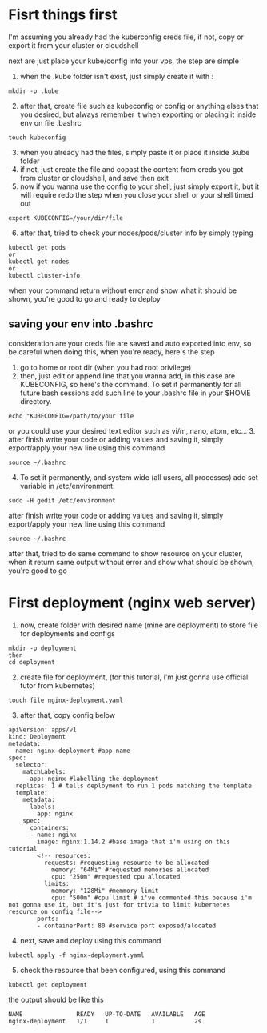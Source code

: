 # Fisrt things first

I'm assuming you already had the kuberconfig creds file, if not, copy or export it from your cluster or cloudshell

next are just place your kube/config into your vps, the step are simple
1. when the .kube folder isn't exist, just simply create it with :
```
mkdir -p .kube
```
2. after that, create file such as kubeconfig or config or anything elses that you desired, but always remember it when exporting or placing it inside env on file .bashrc
```
touch kubeconfig
```
3. when you already had the files, simply paste it or place it inside .kube folder
4. if not, just create the file and copast the content from creds you got from cluster or cloudshell, and save then exit
5. now if you wanna use the config to your shell, just simply export it, but it will require redo the step when you close your shell or your shell timed out
```
export KUBECONFIG=/your/dir/file
```
6. after that, tried to check your nodes/pods/cluster info by simply typing
```
kubectl get pods
or
kubectl get nodes
or
kubectl cluster-info
```
when your command return without error and show what it should be shown, you're good to go and ready to deploy

## saving your env into .bashrc
consideration are your creds file are saved and auto exported into env, so be careful when doing this, when you're ready, here's the step
1. go to home or root dir (when you had root privilege)
2. then, just edit or append line that you wanna add, in this case are KUBECONFIG, so here's the command.
To set it permanently for all future bash sessions add such line to your .bashrc file in your $HOME directory.
```
echo "KUBECONFIG=/path/to/your file
```
or you could use your desired text editor such as vi/m, nano, atom, etc...
3. after finish write your code or adding values and saving it, simply export/apply your new line using this command
```
source ~/.bashrc
```
4. To set it permanently, and system wide (all users, all processes) add set variable in /etc/environment:
```
sudo -H gedit /etc/environment
```
after finish write your code or adding values and saving it, simply export/apply your new line using this command
```
source ~/.bashrc
```
after that, tried to do same command to show resource on your cluster, when it return same output without error and show what should be shown, you're good to go

# First deployment (nginx web server)

1. now, create folder with desired name (mine are deployment) to store file for deployments and configs
```
mkdir -p deployment
then
cd deployment
```
2. create file for deployment, (for this tutorial, i'm just gonna use official tutor from kubernetes)
```
touch file nginx-deployment.yaml
```
3. after that, copy config below
```
apiVersion: apps/v1
kind: Deployment
metadata:
  name: nginx-deployment #app name 
spec:
  selector:
    matchLabels:
      app: nginx #labelling the deployment
  replicas: 1 # tells deployment to run 1 pods matching the template
  template:
    metadata:
      labels:
        app: nginx
    spec:
      containers:
      - name: nginx
        image: nginx:1.14.2 #base image that i'm using on this tutorial
        <!-- resources:
          requests: #requesting resource to be allocated
            memory: "64Mi" #requested memories allocated
            cpu: "250m" #requested cpu allocated
          limits:
            memory: "128Mi" #memmory limit
            cpu: "500m" #cpu limit # i've commented this because i'm not gonna use it, but it's just for trivia to limit kubernetes resource on config file--> 
        ports:
        - containerPort: 80 #service port exposed/alocated
```
4. next, save and deploy using this command
```
kubectl apply -f nginx-deployment.yaml 
```
5. check the resource that been configured, using this command
```
kubectl get deployment
```
the output should be like this
```
NAME               READY   UP-TO-DATE   AVAILABLE   AGE
nginx-deployment   1/1     1            1           2s
```